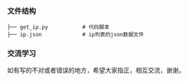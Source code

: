 ### 文件结构

```
├── get_ip.py           # 代码脚本
├── ip.json             # ip列表的json数据文件
```

### 交流学习

如有写的不对或者错误的地方，希望大家指正，相互交流，谢谢。
